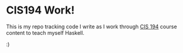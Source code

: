 # CIS194 Work!

This is my repo tracking code I write as I work through [CIS
194](https://www.seas.upenn.edu/~cis194/spring13/lectures.html) course content
to teach myself Haskell.

:)
